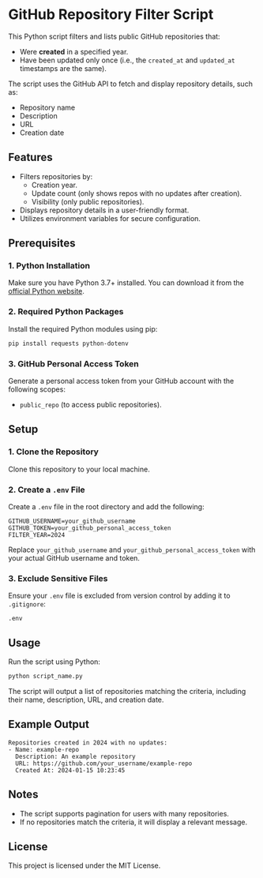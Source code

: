 # GitHub Repository Filter Script

This Python script filters and lists public GitHub repositories that:
- Were **created** in a specified year.
- Have been updated only once (i.e., the `created_at` and `updated_at` timestamps are the same).

The script uses the GitHub API to fetch and display repository details, such as:
- Repository name
- Description
- URL
- Creation date

## Features
- Filters repositories by:
  - Creation year.
  - Update count (only shows repos with no updates after creation).
  - Visibility (only public repositories).
- Displays repository details in a user-friendly format.
- Utilizes environment variables for secure configuration.

## Prerequisites

### 1. Python Installation
Make sure you have Python 3.7+ installed. You can download it from the [official Python website](https://www.python.org/downloads/).

### 2. Required Python Packages
Install the required Python modules using pip:
```bash
pip install requests python-dotenv
```

### 3. GitHub Personal Access Token
Generate a personal access token from your GitHub account with the following scopes:
- `public_repo` (to access public repositories).

## Setup

### 1. Clone the Repository
Clone this repository to your local machine.

### 2. Create a `.env` File
Create a `.env` file in the root directory and add the following:
```
GITHUB_USERNAME=your_github_username
GITHUB_TOKEN=your_github_personal_access_token
FILTER_YEAR=2024
```
Replace `your_github_username` and `your_github_personal_access_token` with your actual GitHub username and token.

### 3. Exclude Sensitive Files
Ensure your `.env` file is excluded from version control by adding it to `.gitignore`:
```
.env
```

## Usage
Run the script using Python:
```bash
python script_name.py
```
The script will output a list of repositories matching the criteria, including their name, description, URL, and creation date.

## Example Output
```
Repositories created in 2024 with no updates:
- Name: example-repo
  Description: An example repository
  URL: https://github.com/your_username/example-repo
  Created At: 2024-01-15 10:23:45
```

## Notes
- The script supports pagination for users with many repositories.
- If no repositories match the criteria, it will display a relevant message.

## License
This project is licensed under the MIT License.
